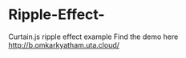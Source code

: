 # Ripple-Effect-
Curtain.js ripple effect example
Find the demo here http://b.omkarkyatham.uta.cloud/
